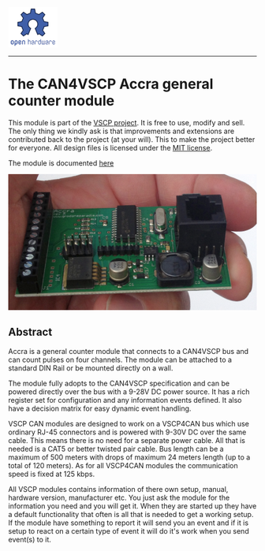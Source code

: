 ![](./images/opensourcehw-100x82.png)

-----

# The CAN4VSCP Accra general counter module</h1>

This module is part of the [VSCP project](https://www.vscp.org).  It is free to use, modify and sell. The only thing we kindly ask is that improvements and extensions are contributed back to the project (at your will). This to make the project better for everyone. All design files is licensed under the [MIT license](https://en.wikipedia.org/wiki/MIT_License).

The module is documented [here](https://grodansparadis.github.io/can4vscp_accra/#/)

![](./images/accra14.png)

## Abstract

Accra is a general counter module that connects to a CAN4VSCP bus and can count pulses on four channels. The module can be attached to a standard DIN Rail or be mounted directly on a wall.

The module fully adopts to the CAN4VSCP specification and can be powered directly over the bus with a 9-28V DC power source. It has a rich register set for configuration and any information events defined. It also have a decision matrix for easy dynamic event handling.

VSCP CAN modules are designed to work on a VSCP4CAN bus which use ordinary RJ-45 connectors and is powered with 9-30V DC over the same cable. This means there is no need for a separate power cable. All that is needed is a CAT5 or better twisted pair cable. Bus length can be a maximum of 500 meters with drops of maximum 24 meters length (up to a total of 120 meters). As for all VSCP4CAN modules the communication speed is fixed at 125 kbps.

All VSCP modules contains information of there own setup, manual, hardware version, manufacturer etc. You just ask the module for the information you need and you will get it. When they are started up they have a default functionality that often is all that is needed to get a working setup. If the module have something to report it will send you an event and if it is setup to react on a certain type of event it will do it's work when you send event(s) to it. 
